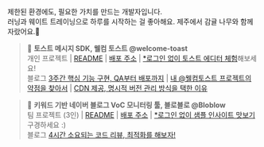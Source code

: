 제한된 환경에도, 필요한 가치를 만드는 개발자입니다.<br/>러닝과 웨이트 트레이닝으로 하루를 시작하는 걸 좋아해요. 제주에서 감귤 나무와 함께 자랐어요.🍊

> 🍞 **토스트 메시지 SDK, 웰컴 토스트 @welcome-toast** <br/>
> 개인 프로젝트 | [README](https://github.com/welcome-toast/welcome-toast?tab=readme-ov-file#welcome-toast) | [배포 주소](https://welcome-toast.com) | [*로그인 없이 토스트 에디터 체험](https://welcome-toast.com/toast/sample)해보세요!<br/>
> 블로그 [3주간 핵심 기능 구현, QA부터 배포까지](https://www.as-tao.com/all/review-w50/) |
[내 @웰컴토스트 프로젝트의 약점을 찾아서](https://www.as-tao.com/all/review-w51/) | [CDN 제공, 명시적 버전 관리 방식을 택한 이유](https://www.as-tao.com/all/engineering-decision/)

> 📣 **키워드 기반 네이버 블로그 VoC 모니터링 툴, 블로블로 @Bloblow**<br/>
> 팀 프로젝트 (3인) | [README](https://github.com/Team-Bloblow/Bloblow-Client?tab=readme-ov-file#bloblow) | [배포 주소](https://bloblow.site) | [*로그인 없이 샘플 인사이트 맛보기](https://bloblow.netlify.app/dashboard/sample) 구경하세요 :)<br/>
> 블로그 [4시간 소요되는 코드 리뷰, 최적화를 해보자!](https://www.as-tao.com/all/team-project-2week/)